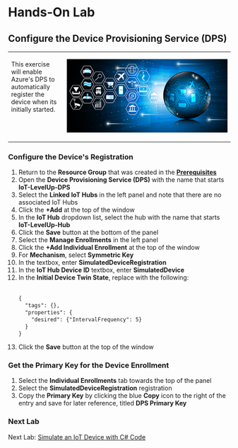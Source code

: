<h1>Hands-On Lab</h1>

<h2>Configure the Device Provisioning Service (DPS)</h2>
<table>
<tr>
<td width="25%" valign="top"><br>This exercise will enable Azure's DPS to automatically register the device when its initially started.</td>
<td>

![EventGridDiagram](./images/DPS.png) 

</td>
</tr>
</table>
<p>
<h3>Configure the Device's Registration</h3>
<ol>
  <li>Return to the <b>Resource Group</b> that was created in the <b><a href="prerequisites.md">Prerequisites</a></b>
  <li>Open the <b>Device Provisioning Service (DPS)</b> with the name that starts <b>IoT-LevelUp-DPS</b>
  <li>Select the <b>Linked IoT Hubs</b> in the left panel and note that there are no associated IoT Hubs
  <li>Click the <b>+Add</b> at the top of the window
  <li>In the <b>IoT Hub</b> dropdown list, select the hub with the name that starts <b>IoT-LevelUp-Hub</b>
  <li>Click the <b>Save</b> button at the bottom of the panel
  <li>Select the <b>Manage Enrollments</b> in the left panel
  <li>Click the <b>+Add Individual Enrollment</b> at the top of the window
  <li>For <b>Mechanism</b>, select <b>Symmetric Key</b>
  <li>In the <bRegistration ID</b> textbox, enter <b>SimulatedDeviceRegistration</b>
  <li>In the <b>IoT Hub Device ID</b> textbox, enter <b>SimulatedDevice</b>
  <li>In the <b>Initial Device Twin State</b>, replace with the following:
<pre><code class="lang-azurecli">
{
  "tags": {},
  "properties": {
    "desired": {"IntervalFrequency": 5}
  }
}
</pre></code>
  <li>Click the <b>Save</b> button at the top of the window
</ol>
<p>
<h3>Get the Primary Key for the Device Enrollment</h3>
<ol>
  <li>Select the <b>Individual Enrollments</b> tab towards the top of the panel
  <li>Select the <b>SimulatedDeviceRegistration</b> registration
  <li>Copy the <b>Primary Key</b> by clicking the blue <b>Copy</b> icon to the right of the entry and save for later reference, titled <b>DPS Primary Key</b>
</ol>
<h3> Next Lab</h3>
Next Lab: <a href="RunDeviceCode.md">Simulate an IoT Device with C# Code</a>
   
